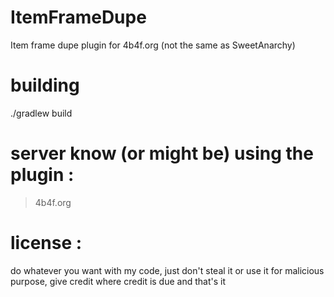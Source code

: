 # ItemFrameDupe
Item frame dupe plugin for 4b4f.org (not the same as SweetAnarchy)

# building
./gradlew build

# server know (or might be) using the plugin :
>4b4f.org

# license :
do whatever you want with my code, just don't steal it or use it for malicious purpose, give credit where credit is due and that's it
